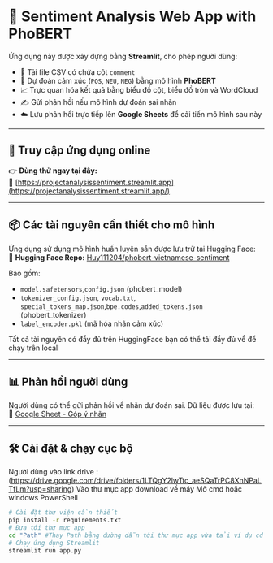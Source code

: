 # 🧠 Sentiment Analysis Web App with PhoBERT

Ứng dụng này được xây dựng bằng **Streamlit**, cho phép người dùng:

- 📁 Tải file CSV có chứa cột `comment`
- 🤖 Dự đoán cảm xúc (`POS`, `NEU`, `NEG`) bằng mô hình **PhoBERT**
- 📈 Trực quan hóa kết quả bằng biểu đồ cột, biểu đồ tròn và WordCloud
- ✍️ Gửi phản hồi nếu mô hình dự đoán sai nhãn
- ☁️ Lưu phản hồi trực tiếp lên **Google Sheets** để cải tiến mô hình sau này

---

## 🚀 Truy cập ứng dụng online

👉 **Dùng thử ngay tại đây:**  
🔗 [https://projectanalysissentiment.streamlit.app](https://projectanalysissentiment.streamlit.app/)

---

## 📦 Các tài nguyên cần thiết cho mô hình

Ứng dụng sử dụng mô hình huấn luyện sẵn được lưu trữ tại Hugging Face:  
🔗 **Hugging Face Repo:** [Huy111204/phobert-vietnamese-sentiment](https://huggingface.co/Huy111204/phobert-vietnamese-sentiment/tree/main)

Bao gồm:
- `model.safetensors`,`config.json` (phobert_model)
- `tokenizer_config.json`, `vocab.txt`, `special_tokens_map.json`,`bpe.codes`,`added_tokens.json` (phobert_tokenizer)
- `label_encoder.pkl` (mã hóa nhãn cảm xúc)

Tất cả tài nguyên có đầy đủ trên HuggingFace bạn có thể tải đầy đủ về để chạy trên local 

---

## 📊 Phản hồi người dùng

Người dùng có thể gửi phản hồi về nhãn dự đoán sai. Dữ liệu được lưu tại:  
📄 [Google Sheet - Góp ý nhãn](https://docs.google.com/spreadsheets/d/11GFPE5lCZZw3zrmzV0dEQw1QBXHszPAECNX52iM6uPg/edit?gid=0#gid=0)

---

## 🛠️ Cài đặt & chạy cục bộ
Người dùng vào link drive : (https://drive.google.com/drive/folders/1LTQgY2lwTtc_aeSQaTrPC8XnNPaLTfLm?usp=sharing)
Vào thư mục app download về máy 
Mở cmd hoặc windows PowerShell
```bash
# Cài đặt thư viện cần thiết
pip install -r requirements.txt
# Đưa tới thư mục app 
cd "Path" #Thay Path bằng đường dẫn tới thư mục app vừa tải ví dụ cd "F:\app"
# Chạy ứng dụng Streamlit
streamlit run app.py
